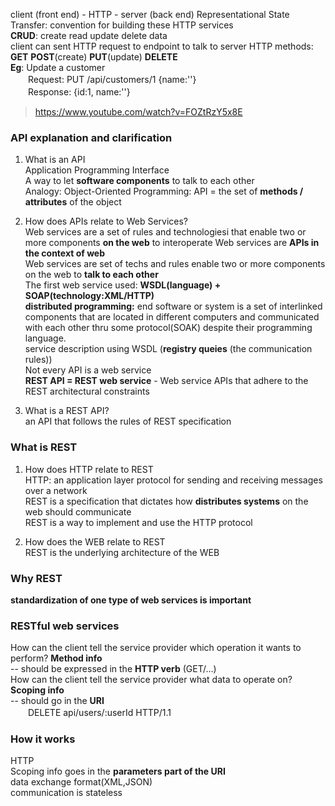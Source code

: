client (front end) - HTTP - server (back end)
Representational State Transfer: convention for building these HTTP services  
**CRUD**: create read update delete data  
client can sent HTTP request to endpoint to talk to server
HTTP methods: **GET** **POST**(create) **PUT**(update) **DELETE**  
**Eg**: Update a customer  
　　Request: PUT /api/customers/1  {name:''}  
　　Response: {id:1, name:''}  
   
     
    
> https://www.youtube.com/watch?v=FOZtRzY5x8E
### API explanation and clarification  

1. What is an API  
Application Programming Interface  
A way to let **software components** to talk to each other  
Analogy: Object-Oriented Programming: API = the set of **methods / attributes** of the object  

2. How does APIs relate to Web Services?  
Web services are a set of rules and technologiesi that enable two or more components **on the web** to interoperate
Web services are **APIs in the context of web**  
Web services are set of techs and rules enable two or more components on the web to **talk to each other**  
The first web service used: **WSDL(language) + SOAP(technology:XML/HTTP)**  
**distributed programming:** end software or system is a set of interlinked components that are located in different computers and communicated with each other thru some protocol(SOAK) despite their programming language.  
service description using WSDL (**registry queies** (the communication rules))  
Not every API is a web service  
**REST API = REST web service** - Web service APIs that adhere to the REST architectural constraints  

3. What is a REST API?  
an API that follows the rules of REST specification  


### What is REST 
1. How does HTTP relate to REST  
HTTP: an application layer protocol for sending and receiving messages over a network  
REST is a specification that dictates how **distributes systems** on the web should communicate  
REST is a way to implement and use the HTTP protocol  

2. How does the WEB relate to REST  
REST is the underlying architecture of the WEB  


### Why REST
**standardization of one type of web services is important**  
  
### RESTful web services
How can the client tell the service provider which operation it wants to perform? **Method info**  
-- should be expressed in the **HTTP verb** (GET/...)  
How can the client tell the service provider what data to operate on? **Scoping info**  
-- should go in the **URI**  
　　DELETE api/users/:userId HTTP/1.1  
  
### How it works  
HTTP  
Scoping info goes in the **parameters part of the URI**  
data exchange format(XML,JSON)  
communication is stateless  
